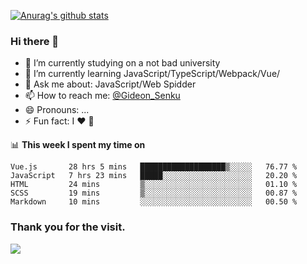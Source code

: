 [![Anurag's github stats](https://github-readme-stats.vercel.app/api?username=gideonsenku)](https://github.com/anuraghazra/github-readme-stats)
### Hi there 👋
- 🔭 I’m currently studying on a not bad university 
- 🌱 I’m currently learning JavaScript/TypeScript/Webpack/Vue/
- 💬 Ask me about: JavaScript/Web Spidder 
- 📫 How to reach me: [@Gideon_Senku](https://t.me/Gideon_Senku)
- 😄 Pronouns: ...
- ⚡ Fun fact: I ❤️ 🎵

📊 **This week I spent my time on**
<!--START_SECTION:waka-->
```text
Vue.js       28 hrs 5 mins   ███████████████████▒░░░░░   76.77 % 
JavaScript   7 hrs 23 mins   █████░░░░░░░░░░░░░░░░░░░░   20.20 % 
HTML         24 mins         ▒░░░░░░░░░░░░░░░░░░░░░░░░   01.10 % 
SCSS         19 mins         ▒░░░░░░░░░░░░░░░░░░░░░░░░   00.87 % 
Markdown     10 mins         ░░░░░░░░░░░░░░░░░░░░░░░░░   00.50 % 
```
<!--END_SECTION:waka-->


### Thank you for the visit.
![](http://profile-counter.glitch.me/gideonsenku/count.svg)
<!--
**GideonSenku/GideonSenku** is a ✨ _special_ ✨ repository because its `README.md` (this file) appears on your GitHub profile.

Here are some ideas to get you started:

- 🔭 I’m currently working on ...
- 🌱 I’m currently learning ...
- 👯 I’m looking to collaborate on ...
- 🤔 I’m looking for help with ...
- 💬 Ask me about ...
- 📫 How to reach me: ...
- 😄 Pronouns: ...
- ⚡ Fun fact: ...
-->
